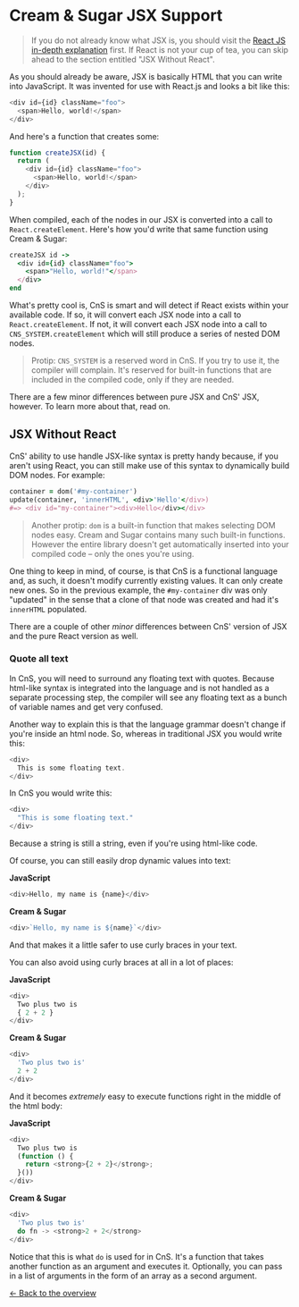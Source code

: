 # Cream & Sugar JSX Support

> If you do not already know what JSX is, you should visit the [React JS in-depth explanation](https://facebook.github.io/react/docs/jsx-in-depth.html) first. If React is not your cup of tea, you can skip ahead to the section entitled "JSX Without React".

As you should already be aware, JSX is basically HTML that you can write into JavaScript. It was invented for use with React.js and looks a bit like this:

```javascript
<div id={id} className="foo">
  <span>Hello, world!</span>
</div>
```

And here's a function that creates some:

```javascript
function createJSX(id) {
  return (
    <div id={id} className="foo">
      <span>Hello, world!</span>
    </div>
  );
}
```

When compiled, each of the nodes in our JSX is converted into a call to `React.createElement`. Here's how you'd write that same function using Cream & Sugar:

```ruby
createJSX id ->
  <div id={id} className="foo">
    <span>"Hello, world!"</span>
  </div>
end
```

What's pretty cool is, CnS is smart and will detect if React exists within your available code. If so, it will convert each JSX node into a call to `React.createElement`. If not, it will convert each JSX node into a call to
`CNS_SYSTEM.createElement` which will still produce a series of nested DOM nodes.

> Protip: `CNS_SYSTEM` is a reserved word in CnS. If you try to use it, the
compiler will complain. It's reserved for built-in functions that are included
in the compiled code, only if they are needed.

There are a few minor differences between pure JSX and CnS' JSX, however. To learn more about that, read on.

## JSX Without React

CnS' ability to use handle JSX-like syntax is pretty handy because, if you aren't using React, you can still make use of this syntax to dynamically build DOM nodes. For example:

```ruby
container = dom('#my-container')
update(container, 'innerHTML', <div>'Hello'</div>)
#=> <div id="my-container"><div>Hello</div></div>
```

> Another protip: `dom` is a built-in function that makes selecting DOM nodes
easy. Cream and Sugar contains many such built-in functions. However the entire
library doesn't get automatically inserted into your compiled code – only the
ones you're using.

One thing to keep in mind, of course, is that CnS is a functional language and,
as such, it doesn't modify currently existing values. It can only create new
ones. So in the previous example, the `#my-container` div was only "updated"
in the sense that a clone of that node was created and had it's `innerHTML`
populated.

There are a couple of other _minor_ differences between CnS' version of JSX
and the pure React version as well.

### Quote all text

In CnS, you will need to surround any floating text with quotes. Because
html-like syntax is integrated into the language and is not handled as a
separate processing step, the compiler will see any floating text as a bunch of
variable names and get very confused.

Another way to explain this is that the language grammar doesn't change
if you're inside an html node. So, whereas in traditional JSX you would write
this:

```javascript
<div>
  This is some floating text.
</div>
```

In CnS you would write this:

```javascript
<div>
  "This is some floating text."
</div>
```

Because a string is still a string, even if you're using html-like code.

Of course, you can still easily drop dynamic values into text:

**JavaScript**
```javascript
<div>Hello, my name is {name}</div>
```

**Cream & Sugar**
```javascript
<div>`Hello, my name is ${name}`</div>
```

And that makes it a little safer to use curly braces in your text.

You can also avoid using curly braces at all in a lot of places:

**JavaScript**
```javascript
<div>
  Two plus two is
  { 2 + 2 }
</div>
```

**Cream & Sugar**
```javascript
<div>
  'Two plus two is'
  2 + 2
</div>
```

And it becomes _extremely_ easy to execute functions right in the middle
of the html body:

**JavaScript**
```javascript
<div>
  Two plus two is
  (function () {
    return <strong>{2 + 2}</strong>;
  }())
</div>
```

**Cream & Sugar**
```javascript
<div>
  'Two plus two is'
  do fn -> <strong>2 + 2</strong>
</div>
```

Notice that this is what `do` is used for in CnS. It's a function that takes
another function as an argument and executes it. Optionally, you can pass in
a list of arguments in the form of an array as a second argument.

[<- Back to the overview](overview.md)
